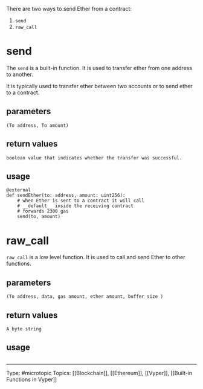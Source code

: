 There are two ways to send Ether from a contract:

1. `send`
2. `raw_call`

# send

The `send` is a built-in function. It is used to transfer ether from one address to another. 

It is typically used to transfer ether between two accounts or to send ether to a contract.

## parameters
```
(To address, To amount)
```

## return values
```
boolean value that indicates whether the transfer was successful.
```

## usage
```
@external
def sendEther(to: address, amount: uint256):
    # when Ether is sent to a contract it will call 
    # __default__ inside the receiving contract
    # forwards 2300 gas
    send(to, amount)    
```


# raw_call

`raw_call` is a low level function. It is used to call and send Ether to other functions.

## parameters
```
(To address, data, gas amount, ether amount, buffer size )
```

## return values
```
A byte string
```

## usage
```

```
___
Type: #microtopic 
Topics: [[Blockchain]], [[Ethereum]], [[Vyper]], [[Built-in Functions in Vyper]]

